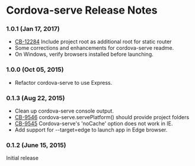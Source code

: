 <!--
#
# Licensed to the Apache Software Foundation (ASF) under one
# or more contributor license agreements.  See the NOTICE file
# distributed with this work for additional information
# regarding copyright ownership.  The ASF licenses this file
# to you under the Apache License, Version 2.0 (the
# "License"); you may not use this file except in compliance
# with the License.  You may obtain a copy of the License at
#
# http://www.apache.org/licenses/LICENSE-2.0
#
# Unless required by applicable law or agreed to in writing,
# software distributed under the License is distributed on an
# "AS IS" BASIS, WITHOUT WARRANTIES OR CONDITIONS OF ANY
#  KIND, either express or implied.  See the License for the
# specific language governing permissions and limitations
# under the License.
#
-->
# Cordova-serve Release Notes

### 1.0.1 (Jan 17, 2017)
* [CB-12284](https://issues.apache.org/jira/browse/CB-12284) Include project root as additional root for static router
* Some corrections and enhancements for cordova-serve readme.
* On Windows, verify browsers installed before launching.

### 1.0.0 (Oct 05, 2015)
* Refactor cordova-serve to use Express.

### 0.1.3 (Aug 22, 2015)
* Clean up cordova-serve console output.
* [CB-9546](https://issues.apache.org/jira/browse/CB-9546) cordova-serve.servePlatform() should provide project folders
* [CB-9545](https://issues.apache.org/jira/browse/CB-9545) Cordova-serve's 'noCache' option does not work in IE.
* Add support for --target=edge to launch app in Edge browser.

### 0.1.2 (June 15, 2015)
Initial release
